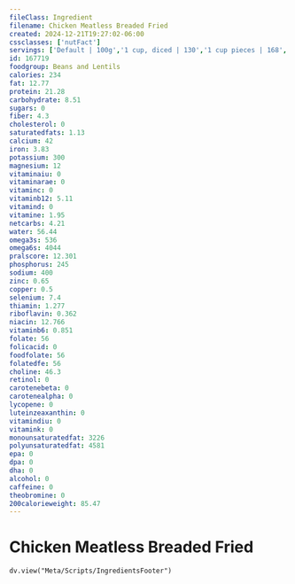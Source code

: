 ```yaml
---
fileClass: Ingredient
filename: Chicken Meatless Breaded Fried
created: 2024-12-21T19:27:02-06:00
cssclasses: ['nutFact']
servings: ['Default | 100g','1 cup, diced | 130','1 cup pieces | 168','1 piece | 36']
id: 167719
foodgroup: Beans and Lentils
calories: 234
fat: 12.77
protein: 21.28
carbohydrate: 8.51
sugars: 0
fiber: 4.3
cholesterol: 0
saturatedfats: 1.13
calcium: 42
iron: 3.83
potassium: 300
magnesium: 12
vitaminaiu: 0
vitaminarae: 0
vitaminc: 0
vitaminb12: 5.11
vitamind: 0
vitamine: 1.95
netcarbs: 4.21
water: 56.44
omega3s: 536
omega6s: 4044
pralscore: 12.301
phosphorus: 245
sodium: 400
zinc: 0.65
copper: 0.5
selenium: 7.4
thiamin: 1.277
riboflavin: 0.362
niacin: 12.766
vitaminb6: 0.851
folate: 56
folicacid: 0
foodfolate: 56
folatedfe: 56
choline: 46.3
retinol: 0
carotenebeta: 0
carotenealpha: 0
lycopene: 0
luteinzeaxanthin: 0
vitamindiu: 0
vitamink: 0
monounsaturatedfat: 3226
polyunsaturatedfat: 4581
epa: 0
dpa: 0
dha: 0
alcohol: 0
caffeine: 0
theobromine: 0
200calorieweight: 85.47
---
```


# Chicken Meatless Breaded Fried

```dataviewjs
dv.view("Meta/Scripts/IngredientsFooter")
```
